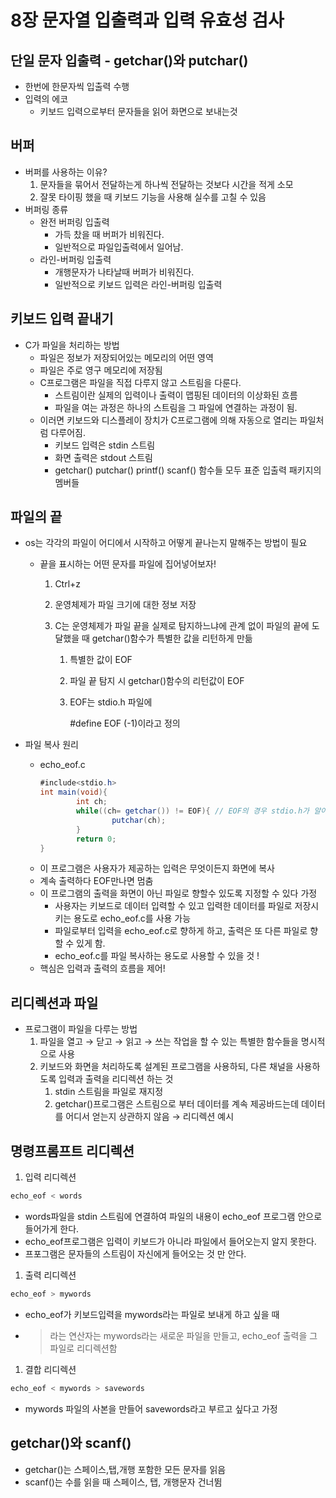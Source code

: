 # 8장 문자열 입출력과 입력 유효성 검사

## 단일 문자 입출력 - getchar()와 putchar()

- 한번에 한문자씩 입출력 수행
- 입력의 에코
  - 키보드 입력으로부터 문자들을 읽어 화면으로 보내는것

## 버퍼

- 버퍼를 사용하는 이유?
  1. 문자들을 묶어서 전달하는게 하나씩 전달하는 것보다 시간을 적게 소모
  2. 잘못 타이핑 했을 때 키보드 기능을 사용해 실수를 고칠 수 있음
- 버퍼링 종류
  - 완전 버퍼링 입출력
    - 가득 찼을 때 버퍼가 비워진다.
    - 일반적으로 파일입출력에서 일어남.
  - 라인-버퍼링 입출력
    - 개행문자가 나타날때 버퍼가 비워진다.
    - 일반적으로 키보드 입력은 라인-버퍼링 입출력

## 키보드 입력 끝내기

- C가 파일을 처리하는 방법
  - 파일은 정보가 저장되어있는 메모리의 어떤 영역
  - 파일은 주로 영구 메모리에 저장됨
  - C프로그램은 파일을 직접 다루지 않고 스트림을 다룬다.
    - 스트림이란 실제의 입력이나 출력이 맵핑된 데이터의 이상화된 흐름
    - 파일을 여는 과정은 하나의 스트림을 그 파일에 연결하는 과정이 됨.
  - 이러면 키보드와 디스플레이 장치가 C프로그램에 의해 자동으로 열리는 파일처럼 다루어짐.
    - 키보드 입력은 stdin 스트림
    - 화면 출력은 stdout 스트림
    - getchar() putchar() printf() scanf() 함수들 모두 표준 입출력 패키지의 멤버들

## 파일의 끝

- os는 각각의 파일이 어디에서 시작하고 어떻게 끝나는지 말해주는 방법이 필요

  - 끝을 표시하는 어떤 문자를 파일에 집어넣어보자!

    1. Ctrl+z
    2. 운영체제가 파일 크기에 대한 정보 저장
    3. C는 운영체제가 파일 끝을 실제로 탐지하느냐에 관계 없이 파일의 끝에 도달했을 때 getchar()함수가 특별한 값을 리턴하게 만듦

       1. 특별한 값이 EOF
       2. 파일 끝 탐지 시 getchar()함수의 리턴값이 EOF
       3. EOF는 stdio.h 파일에

          #define EOF (-1)이라고 정의

- 파일 복사 원리
  - echo_eof.c
    ```java
    #include<stdio.h>
    int main(void){
    		int ch;
    		while((ch= getchar()) != EOF){ // EOF의 경우 stdio.h가 알아서 처리하므로 직접 정의할 필요가 없다.
    				putchar(ch);
    		}
    		return 0;
    }
    ```
  - 이 프로그램은 사용자가 제공하는 입력은 무엇이든지 화면에 복사
  - 계속 출력하다 EOF만나면 멈춤
  - 이 프로그램의 출력을 화면이 아닌 파일로 향할수 있도록 지정할 수 있다 가정
    - 사용자는 키보드로 데이터 입력할 수 있고 입력한 데이터를 파일로 저장시키는 용도로 echo_eof.c를 사용 가능
    - 파일로부터 입력을 echo_eof.c로 향하게 하고, 출력은 또 다른 파일로 향할 수 있게 함.
    - echo_eof.c를 파일 복사하는 용도로 사용할 수 있을 것 !
  - 핵심은 입력과 출력의 흐름을 제어!

## 리디렉션과 파일

- 프로그램이 파일을 다루는 방법
  1. 파일을 열고 → 닫고 → 읽고 → 쓰는 작업을 할 수 있는 특별한 함수들을 명시적으로 사용
  2. 키보드와 화면을 처리하도록 설계된 프로그램을 사용하되, 다른 채널을 사용하도록 입력과 출력을 리디렉션 하는 것
     1. stdin 스트림을 파일로 재지정
     2. getchar()프로그램은 스트림으로 부터 데이터를 계속 제공바드는데 데이터를 어디서 얻는지 상관하지 않음 → 리디렉션 예시

## 명령프롬프트 리디렉션

1. 입력 리디렉션

```java
echo_eof < words
```

- words파일을 stdin 스트림에 연결하여 파일의 내용이 echo_eof 프로그램 안으로 들어가게 한다.
- echo_eof프로그램은 입력이 키보드가 아니라 파일에서 들어오는지 알지 못한다.
- 프포그램은 문자들의 스트림이 자신에게 들어오는 것 만 안다.

1. 출력 리디렉션

```java
echo_eof > mywords
```

- echo_eof가 키보드입력을 mywords라는 파일로 보내게 하고 싶을 때
- > 라는 연산자는 mywords라는 새로운 파일을 만들고, echo_eof 출력을 그 파일로 리디렉션함

1. 결합 리디렉션

```java
echo_eof < mywords > savewords
```

- mywords 파일의 사본을 만들어 savewords라고 부르고 싶다고 가정

## getchar()와 scanf()

- getchar()는 스페이스,탭,개행 포함한 모든 문자를 읽음
- scanf()는 수를 읽을 때 스페이스, 탭, 개행문자 건너뜀
